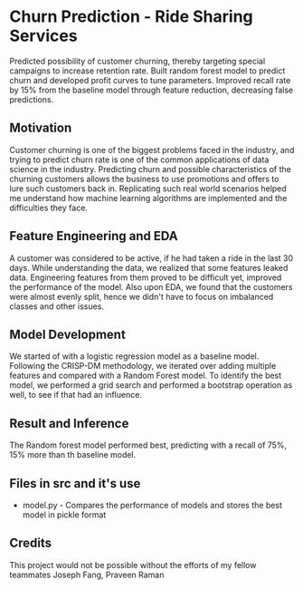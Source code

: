 # Churn Prediction - Ride Sharing Services 

Predicted possibility of customer churning, thereby targeting special campaigns to increase retention rate. Built random forest model to predict churn and developed profit curves to tune parameters. Improved recall rate by 15% from the baseline model through feature reduction, decreasing false predictions.

## Motivation
Customer churning is one of the biggest problems faced in the industry, and trying to predict churn rate is one of the common applications of data science in the industry. Predicting churn and possible characteristics of the churning customers allows the business to use promotions and offers to lure such customers back in. Replicating such real world scenarios helped me understand how machine learning algorithms are implemented and the difficulties they face. 

## Feature Engineering and EDA
A customer was considered to be active, if he had taken a ride in the last 30 days. While understanding the data, we realized that some features leaked data. Engineering features from them proved to be difficult yet, improved the performance of the model. Also upon EDA, we found that the customers were almost evenly split, hence we didn't have to focus on imbalanced classes and other issues.

## Model Development
We started of with a logistic regression model as a baseline model. Following the CRISP-DM methodology, we iterated over adding multiple features and compared with a Random Forest model. To identify the best model, we performed a grid search and performed a bootstrap operation as well, to see if that had an influence. 

## Result and Inference
The Random forest model performed best, predicting with a recall of 75%, 15% more than th baseline model. 

## Files in src and it's use

* model.py - Compares the performance of models and stores the best model in pickle format

## Credits
This project would not be possible without the efforts of my fellow teammates Joseph Fang, Praveen Raman

